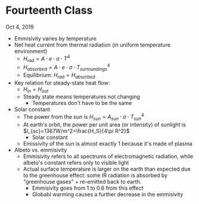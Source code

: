 # Fourteenth Class
Oct 4, 2019
* Emmisivity varies by temperature
* Net heat current from thermal radiation (in uniform temperature environment)
  * $H_{rad}=A\cdot e\cdot \sigma\cdot T^4$
  * $H_{absorbed}=A\cdot e\cdot \sigma\cdot T^4_{surroundings}$
  * Equilibrium: $H_{rad}=H_{absorbed}$
* Key relation for steady-state heat flow:
  * $H_{in}=H_{out}$
  * Steady state means temperatures not changing
    * Temperatures don't have to be the same
* Solar constant
  * The power from the sun is $H_{sun}=A_{sun}\cdot\sigma\cdot T^4_{sun}$
  * At earth's orbit, the power per unit area (or intensity) of sunlight is $I_{sc}=1367W/m^2=\frac{H_S}{4\pi R^2}$
    * Solar constant
  * Emissivity of the sun is almost exactly 1 because it's made of plasma
* Albeto vs. emmisivity
  * Emmisivity refers to all spectrums of electromagnetic radiation, while albeto's constant refers only to visible light
  * Actual surface temperature is larger on the earth than expected due to the greenhouse effect: some IR radiation is absorbed by "greenhouse gases" + re-emitted back to earth. 
    * Emmisivity goes from 1 to 0.6 from this effect
    * Globabl warming causes a further decrease in the emmisivity